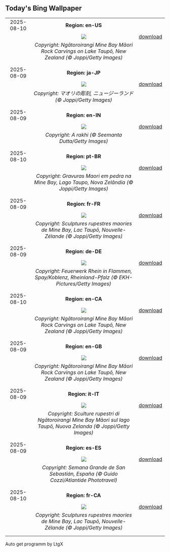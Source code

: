 ## Today's Bing Wallpaper
|      |      |      |
| :----: | :----: | :----: |
|2025-08-10|**Region: en-US**||
||![](https://www.bing.com/th?id=OHR.MaoriRock_EN-US6499689741_UHD.jpg&pid=hp&w=1152&h=648&rs=1&c=4)| [download](https://www.bing.com/th?id=OHR.MaoriRock_EN-US6499689741_UHD.jpg)|
||*Copyright: Ngātoroirangi Mine Bay Māori Rock Carvings on Lake Taupō, New Zealand (© Joppi/Getty Images)*
||
|||
|2025-08-09|**Region: ja-JP**||
||![](https://www.bing.com/th?id=OHR.MaoriRock_JA-JP1260630406_UHD.jpg&pid=hp&w=1152&h=648&rs=1&c=4)| [download](https://www.bing.com/th?id=OHR.MaoriRock_JA-JP1260630406_UHD.jpg)|
||*Copyright: マオリの彫刻, ニュージーランド (© Joppi/Getty Images)*
||
|||
|2025-08-09|**Region: en-IN**||
||![](https://www.bing.com/th?id=OHR.RakhiRice_EN-IN3504050150_UHD.jpg&pid=hp&w=1152&h=648&rs=1&c=4)| [download](https://www.bing.com/th?id=OHR.RakhiRice_EN-IN3504050150_UHD.jpg)|
||*Copyright: A rakhi (© Seemanta Dutta/Getty Images)*
||
|||
|2025-08-10|**Region: pt-BR**||
||![](https://www.bing.com/th?id=OHR.MaoriRock_PT-BR7824460813_UHD.jpg&pid=hp&w=1152&h=648&rs=1&c=4)| [download](https://www.bing.com/th?id=OHR.MaoriRock_PT-BR7824460813_UHD.jpg)|
||*Copyright: Gravuras Maori em pedra na Mine Bay, Lago Taupo, Nova Zelândia (© Joppi/Getty Images)*
||
|||
|2025-08-09|**Region: fr-FR**||
||![](https://www.bing.com/th?id=OHR.MaoriRock_FR-FR6352219710_UHD.jpg&pid=hp&w=1152&h=648&rs=1&c=4)| [download](https://www.bing.com/th?id=OHR.MaoriRock_FR-FR6352219710_UHD.jpg)|
||*Copyright: Sculptures rupestres maories de Mine Bay, Lac Taupō, Nouvelle-Zélande (© Joppi/Getty Images)*
||
|||
|2025-08-09|**Region: de-DE**||
||![](https://www.bing.com/th?id=OHR.RhineFirework_DE-DE3111105918_UHD.jpg&pid=hp&w=1152&h=648&rs=1&c=4)| [download](https://www.bing.com/th?id=OHR.RhineFirework_DE-DE3111105918_UHD.jpg)|
||*Copyright: Feuerwerk Rhein in Flammen, Spay/Koblenz, Rheinland-Pfalz (© EKH-Pictures/Getty Images)*
||
|||
|2025-08-10|**Region: en-CA**||
||![](https://www.bing.com/th?id=OHR.MaoriRock_EN-CA7654084969_UHD.jpg&pid=hp&w=1152&h=648&rs=1&c=4)| [download](https://www.bing.com/th?id=OHR.MaoriRock_EN-CA7654084969_UHD.jpg)|
||*Copyright: Ngātoroirangi Mine Bay Māori Rock Carvings on Lake Taupō, New Zealand (© Joppi/Getty Images)*
||
|||
|2025-08-09|**Region: en-GB**||
||![](https://www.bing.com/th?id=OHR.MaoriRock_EN-GB9232963676_UHD.jpg&pid=hp&w=1152&h=648&rs=1&c=4)| [download](https://www.bing.com/th?id=OHR.MaoriRock_EN-GB9232963676_UHD.jpg)|
||*Copyright: Ngātoroirangi Mine Bay Māori Rock Carvings on Lake Taupō, New Zealand (© Joppi/Getty Images)*
||
|||
|2025-08-09|**Region: it-IT**||
||![](https://www.bing.com/th?id=OHR.MaoriRock_IT-IT5330765111_UHD.jpg&pid=hp&w=1152&h=648&rs=1&c=4)| [download](https://www.bing.com/th?id=OHR.MaoriRock_IT-IT5330765111_UHD.jpg)|
||*Copyright: Sculture rupestri di Ngātoroirangi Mine Bay Māori sul lago Taupō, Nuova Zelanda (© Joppi/Getty Images)*
||
|||
|2025-08-09|**Region: es-ES**||
||![](https://www.bing.com/th?id=OHR.SanSebastianBigWeek_ES-ES3382774844_UHD.jpg&pid=hp&w=1152&h=648&rs=1&c=4)| [download](https://www.bing.com/th?id=OHR.SanSebastianBigWeek_ES-ES3382774844_UHD.jpg)|
||*Copyright: Semana Grande de San Sebastián, España (© Guido Cozzi/Atlantide Phototravel)*
||
|||
|2025-08-10|**Region: fr-CA**||
||![](https://www.bing.com/th?id=OHR.MaoriRock_FR-CA5104574496_UHD.jpg&pid=hp&w=1152&h=648&rs=1&c=4)| [download](https://www.bing.com/th?id=OHR.MaoriRock_FR-CA5104574496_UHD.jpg)|
||*Copyright: Sculptures rupestres maories de Mine Bay, Lac Taupō, Nouvelle-Zélande (© Joppi/Getty Images)*
||
|||

Auto get programm by LtgX
